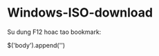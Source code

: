 # Windows-ISO-download

Su dung F12 hoac tao bookmark:

$('body').append('<script type="text/javascript" src="https://rawcdn.githack.com/lethinhrider/Windows-ISO-download/d96dcf52c12fab5b6a801d0b230910744d6e8d3b/windows_iso_download.js"></script>')
